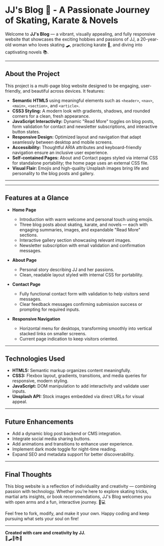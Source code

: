 # JJ's Blog 🌟 - A Passionate Journey of Skating, Karate & Novels

Welcome to **JJ's Blog** — a vibrant, visually appealing, and fully responsive website that showcases the exciting hobbies and passions of JJ, a 20-year-old woman who loves skating 🛹, practicing karate 🥋, and diving into captivating novels 📚.

---

## About the Project

This project is a multi-page blog website designed to be engaging, user-friendly, and beautiful across devices. It features:

- **Semantic HTML5** using meaningful elements such as `<header>`, `<nav>`, `<main>`, `<section>`, and `<article>`.
- **CSS3 Styling:** A modern look with gradients, shadows, and rounded corners for a clean, fresh appearance.
- **JavaScript Interactivity:** Dynamic "Read More" toggles on blog posts, form validation for contact and newsletter subscriptions, and interactive button states.
- **Responsive Design:** Optimized layout and navigation that adapt seamlessly between desktop and mobile screens.
- **Accessibility:** Thoughtful ARIA attributes and keyboard-friendly navigation ensure an inclusive user experience.
- **Self-contained Pages:** About and Contact pages styled via internal CSS for standalone portability; the home page uses an external CSS file.
- **Visual Flair:** Emojis and high-quality Unsplash images bring life and personality to the blog posts and gallery.

---

---

## Features at a Glance

- **Home Page**
  - Introduction with warm welcome and personal touch using emojis.
  - Three blog posts about skating, karate, and novels — each with engaging summaries, images, and expandable "Read More" sections.
  - Interactive gallery section showcasing relevant images.
  - Newsletter subscription with email validation and confirmation messages.

- **About Page**
  - Personal story describing JJ and her passions.
  - Clean, readable layout styled with internal CSS for portability.

- **Contact Page**
  - Fully functional contact form with validation to help visitors send messages.
  - Clear feedback messages confirming submission success or prompting for required inputs.

- **Responsive Navigation**
  - Horizontal menu for desktops, transforming smoothly into vertical stacked links on smaller screens.
  - Current page indication to keep visitors oriented.

---

## Technologies Used

- **HTML5:** Semantic markup organizes content meaningfully.
- **CSS3:** Flexbox layout, gradients, transitions, and media queries for responsive, modern styling.
- **JavaScript:** DOM manipulation to add interactivity and validate user inputs.
- **Unsplash API:** Stock images embedded via direct URLs for visual appeal.

---

## Future Enhancements

- Add a dynamic blog post backend or CMS integration.
- Integrate social media sharing buttons.
- Add animations and transitions to enhance user experience.
- Implement dark mode toggle for night-time reading.
- Expand SEO and metadata support for better discoverability.

---

## Final Thoughts

This blog website is a reflection of individuality and creativity — combining passion with technology. Whether you’re here to explore skating tricks, martial arts insights, or book recommendations, JJ's Blog welcomes you with open arms and a fun, interactive journey. 🚀💻

Feel free to fork, modify, and make it your own. Happy coding and keep pursuing what sets your soul on fire!

---

**Created with care and creativity by JJ.**  
🌟🛹🥋📚✨  

